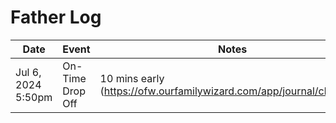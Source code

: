 # Father Log

| Date               | Event            | Notes                                                                |
|--------------------|------------------|----------------------------------------------------------------------|
| Jul 6, 2024 5:50pm | On-Time Drop Off | 10 mins early (https://ofw.ourfamilywizard.com/app/journal/checkins) |
